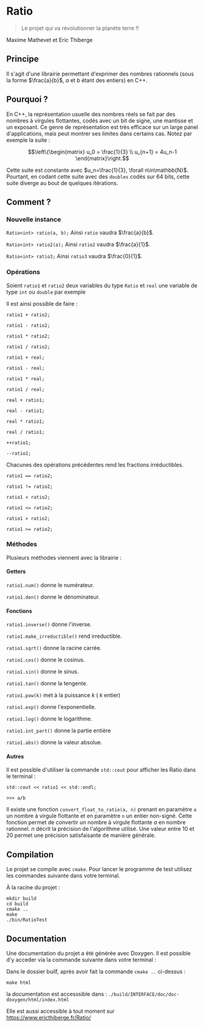 # Ratio
> Le projet qui va révolutionner la planète terre !!

Maxime Mathevet et Eric Thiberge

## Principe 
Il s'agit d'une librairie permettant d'exprimer des nombres rationnels (sous la forme $\frac{a}{b}$, $a$ et $b$ étant des entiers) en C++.

## Pourquoi ?
En C++, la représentation usuelle des nombres réels se fait par des nombres à virgules flottantes, codés avec un bit de signe, une mantisse et un exposant. Ce genre de représentation est très efficace sur un large panel d'applications, mais peut montrer ses limites dans certains cas. Notez par exemple la suite : 

$$\left\{\begin{matrix}
u_0 = \frac{1}{3} \\
u_{n+1} = 4u_n-1
\end{matrix}\right.$$

Cette suite est constante avec $u_n=\frac{1}{3}, \forall n\in\mathbb{N}$. Pourtant, en codant cette suite avec des `doubles` codés sur 64 bits, cette suite diverge au bout de quelques itérations. 

## Comment ?

### Nouvelle instance
`Ratio<int> ratio(a, b);`
Ainsi `ratio` vaudra $\frac{a}{b}$.

`Ratio<int> ratio2(a);`
Ainsi `ratio2` vaudra $\frac{a}{1}$.

`Ratio<int> ratio3;`
Ainsi `ratio3` vaudra $\frac{0}{1}$.

### Opérations
Soient `ratio1` et `ratio2` deux variables du type `Ratio` et `real` une variable de type `int` ou `double` par exemple

Il est ainsi possible de faire :

`ratio1 + ratio2;`

`ratio1 - ratio2;`

`ratio1 * ratio2;`

`ratio1 / ratio2;`

`ratio1 + real;`

`ratio1 - real;`

`ratio1 * real;`

`ratio1 / real;`

`real + ratio1;`

`real - ratio1;`

`real * ratio1;`

`real / ratio1;`

`++ratio1;`

`--ratio1;`

Chacunes des opérations précédentes rend les fractions irréductibles.

`ratio1 == ratio2;`

`ratio1 != ratio2;`

`ratio1 < ratio2;`

`ratio1 <= ratio2;`

`ratio1 > ratio2;`

`ratio1 >= ratio2;`

### Méthodes

Plusieurs méthodes viennent avec la librairie : 

#### Getters 
`ratio1.num()` donne le numérateur. 

`ratio1.den()` donne le dénominateur.

#### Fonctions
`ratio1.inverse()` donne l'inverse.

`ratio1.make_irreductible()` rend irreductible.

`ratio1.sqrt()` donne la racine carrée.

`ratio1.cos()` donne le cosinus.

`ratio1.sin()` donne le sinus.

`ratio1.tan()` donne la tengente.

`ratio1.pow(k)` met à la puissance $k$ ( $k$ entier)

`ratio1.exp()` donne l'exponentielle.

`ratio1.log()` donne le logarithme.

`ratio1.int_part()` donne la partie entière

`ratio1.abs()` donne la valeur absolue.

#### Autres
Il est possible d'utiliser la commande `std::cout` pour afficher les Ratio dans le terminal : 

`std::cout << ratio1 << std::endl;`

`>>> a/b`

Il existe une fonction `convert_float_to_ratio(a, n)` prenant en paramètre `a` un nombre à virgule flottante et en paramètre `n` un entier non-signé. Cette fonction permet de convertir un nombre à virgule flottante $a$ en nombre rationnel. $n$ décrit la précision de l'algorithme utilisé. Une valeur entre 10 et 20 permet une précision satisfaisante de manière générale. 


## Compilation

Le projet se compile avec `cmake`. Pour lancer le programme de test utilisez les commandes suivante dans votre terminal. 

À la racine du projet : 
```
mkdir build
cd build
cmake ..
make
./bin/RatioTest
```

## Documentation

Une documentation du projet a été générée avec Doxygen. Il est possible d'y acceder via la commande suivante dans votre terminal :

Dans le dossier builf, après avoir fait la commande `cmake ..` ci-dessus :

```
make html
```

la documentation est accesssible dans : `./build/INTERFACE/doc/doc-doxygen/html/index.html`

Elle est aussi accessible à tout moment sur https://www.ericthiberge.fr/Ratio/